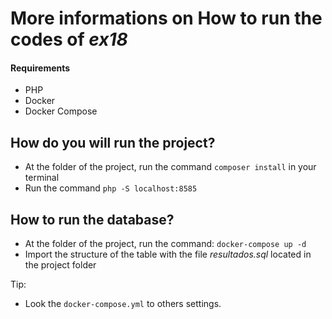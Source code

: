 # More informations on How to run the codes of *ex18*

#### Requirements
- PHP
- Docker
- Docker Compose

## How do you will run the project?
- At the folder of the project, run the command `composer install` in your terminal
- Run the command `php -S localhost:8585`

## How to run the database?
- At the folder of the project, run the command: `docker-compose up -d`
- Import the structure of the table with the file *resultados.sql* located in the project folder

Tip:
- Look the `docker-compose.yml` to others settings.